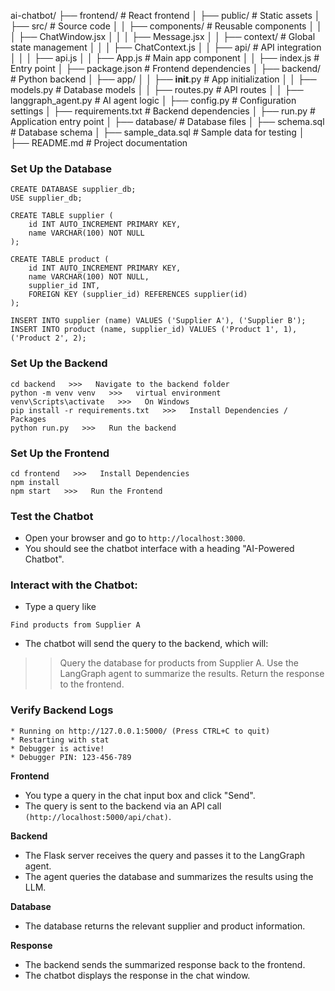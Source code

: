 ai-chatbot/
├── frontend/                 # React frontend
│   ├── public/               # Static assets
│   ├── src/                  # Source code
│   │   ├── components/       # Reusable components
│   │   │   ├── ChatWindow.jsx
│   │   │   ├── Message.jsx
│   │   ├── context/          # Global state management
│   │   │   ├── ChatContext.js
│   │   ├── api/              # API integration
│   │   │   ├── api.js
│   │   ├── App.js            # Main app component
│   │   ├── index.js          # Entry point
│   ├── package.json          # Frontend dependencies
│
├── backend/                  # Python backend
│   ├── app/
│   │   ├── __init__.py       # App initialization
│   │   ├── models.py         # Database models
│   │   ├── routes.py         # API routes
│   │   ├── langgraph_agent.py # AI agent logic
│   ├── config.py             # Configuration settings
│   ├── requirements.txt      # Backend dependencies
│   ├── run.py                # Application entry point
│
├── database/                 # Database files
│   ├── schema.sql            # Database schema
│   ├── sample_data.sql       # Sample data for testing
│
├── README.md                 # Project documentation


### Set Up the Database
```
CREATE DATABASE supplier_db;
USE supplier_db;

CREATE TABLE supplier (
    id INT AUTO_INCREMENT PRIMARY KEY,
    name VARCHAR(100) NOT NULL
);

CREATE TABLE product (
    id INT AUTO_INCREMENT PRIMARY KEY,
    name VARCHAR(100) NOT NULL,
    supplier_id INT,
    FOREIGN KEY (supplier_id) REFERENCES supplier(id)
);
```

```
INSERT INTO supplier (name) VALUES ('Supplier A'), ('Supplier B');
INSERT INTO product (name, supplier_id) VALUES ('Product 1', 1), ('Product 2', 2);
```

### Set Up the Backend
```
cd backend   >>>   Navigate to the backend folder
python -m venv venv   >>>   virtual environment
venv\Scripts\activate   >>>   On Windows
pip install -r requirements.txt   >>>   Install Dependencies / Packages
python run.py   >>>   Run the backend
```

### Set Up the Frontend
```
cd frontend   >>>   Install Dependencies
npm install
npm start   >>>   Run the Frontend
```

###  Test the Chatbot
- Open your browser and go to ```http://localhost:3000```.
- You should see the chatbot interface with a heading "AI-Powered Chatbot".

### Interact with the Chatbot:

- Type a query like
```
Find products from Supplier A
```

- The chatbot will send the query to the backend, which will:
>> Query the database for products from Supplier A.
>> Use the LangGraph agent to summarize the results.
>> Return the response to the frontend.

###  Verify Backend Logs
```
* Running on http://127.0.0.1:5000/ (Press CTRL+C to quit)
* Restarting with stat
* Debugger is active!
* Debugger PIN: 123-456-789
```

**Frontend**
- You type a query in the chat input box and click "Send".
- The query is sent to the backend via an API call ```(http://localhost:5000/api/chat)```.

**Backend**
- The Flask server receives the query and passes it to the LangGraph agent.
- The agent queries the database and summarizes the results using the LLM.

**Database**
- The database returns the relevant supplier and product information.

**Response**
- The backend sends the summarized response back to the frontend.
- The chatbot displays the response in the chat window.


